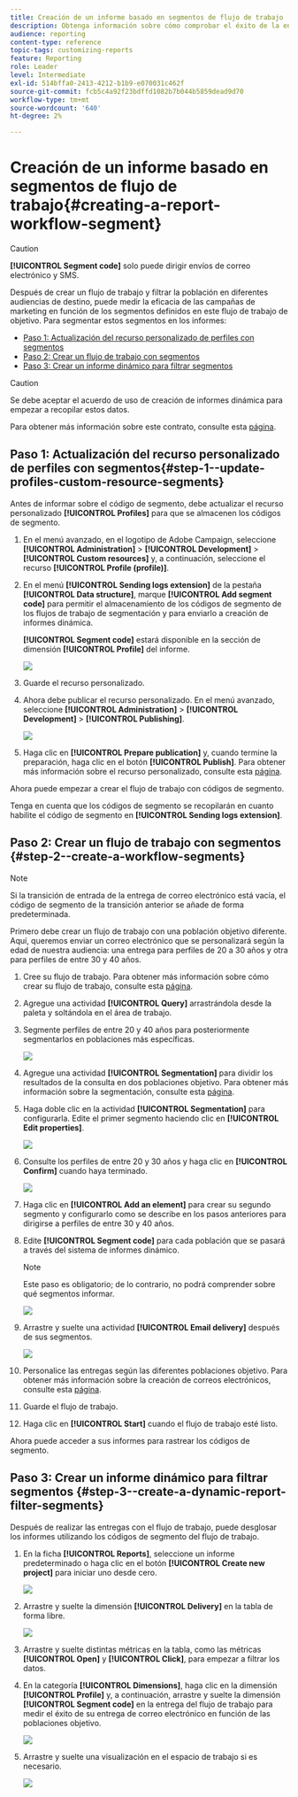 ```yaml
---
title: Creación de un informe basado en segmentos de flujo de trabajo
description: Obtenga información sobre cómo comprobar el éxito de la entrega en función de los segmentos de los flujos de trabajo en los informes.
audience: reporting
content-type: reference
topic-tags: customizing-reports
feature: Reporting
role: Leader
level: Intermediate
exl-id: 514bffa0-2413-4212-b1b9-e070031c462f
source-git-commit: fcb5c4a92f23bdffd1082b7b044b5859dead9d70
workflow-type: tm+mt
source-wordcount: '640'
ht-degree: 2%

---
```


# Creación de un informe basado en segmentos de flujo de trabajo{#creating-a-report-workflow-segment}

>[!CAUTION]
> **[!UICONTROL Segment code]** solo puede dirigir envíos de correo electrónico y SMS.

Después de crear un flujo de trabajo y filtrar la población en diferentes audiencias de destino, puede medir la eficacia de las campañas de marketing en función de los segmentos definidos en este flujo de trabajo de objetivo.
Para segmentar estos segmentos en los informes:

* [Paso 1: Actualización del recurso personalizado de perfiles con segmentos](#step-1--update-profiles-custom-resource-segments)
* [Paso 2: Crear un flujo de trabajo con segmentos](#step-2--create-a-workflow-segments)
* [Paso 3: Crear un informe dinámico para filtrar segmentos](#step-3--create-a-dynamic-report-filter-segments)

>[!CAUTION]
>Se debe aceptar el acuerdo de uso de creación de informes dinámica para empezar a recopilar estos datos.
>
>Para obtener más información sobre este contrato, consulte esta [página](../../reporting/using/about-dynamic-reports.md#dynamic-reporting-usage-agreement).

## Paso 1: Actualización del recurso personalizado de perfiles con segmentos{#step-1--update-profiles-custom-resource-segments}

Antes de informar sobre el código de segmento, debe actualizar el recurso personalizado **[!UICONTROL Profiles]** para que se almacenen los códigos de segmento.

1. En el menú avanzado, en el logotipo de Adobe Campaign, seleccione **[!UICONTROL Administration]** > **[!UICONTROL Development]** > **[!UICONTROL Custom resources]** y, a continuación, seleccione el recurso **[!UICONTROL Profile (profile)]**.
1. En el menú **[!UICONTROL Sending logs extension]** de la pestaña **[!UICONTROL Data structure]**, marque **[!UICONTROL Add segment code]** para permitir el almacenamiento de los códigos de segmento de los flujos de trabajo de segmentación y para enviarlo a creación de informes dinámica.

   **[!UICONTROL Segment code]** estará disponible en la sección de dimensión **[!UICONTROL Profile]** del informe.

   ![](assets/report_segment_4.png)

1. Guarde el recurso personalizado.

1. Ahora debe publicar el recurso personalizado.
En el menú avanzado, seleccione **[!UICONTROL Administration]** > **[!UICONTROL Development]** > **[!UICONTROL Publishing]**.

   ![](assets/custom_profile_7.png)

1. Haga clic en **[!UICONTROL Prepare publication]** y, cuando termine la preparación, haga clic en el botón **[!UICONTROL Publish]**. Para obtener más información sobre el recurso personalizado, consulte esta [página](../../developing/using/updating-the-database-structure.md).

Ahora puede empezar a crear el flujo de trabajo con códigos de segmento.

Tenga en cuenta que los códigos de segmento se recopilarán en cuanto habilite el código de segmento en **[!UICONTROL Sending logs extension]**.

## Paso 2: Crear un flujo de trabajo con segmentos {#step-2--create-a-workflow-segments}

>[!NOTE]
>Si la transición de entrada de la entrega de correo electrónico está vacía, el código de segmento de la transición anterior se añade de forma predeterminada.

Primero debe crear un flujo de trabajo con una población objetivo diferente. Aquí, queremos enviar un correo electrónico que se personalizará según la edad de nuestra audiencia: una entrega para perfiles de 20 a 30 años y otra para perfiles de entre 30 y 40 años.

1. Cree su flujo de trabajo. Para obtener más información sobre cómo crear su flujo de trabajo, consulte esta [página](../../automating/using/building-a-workflow.md).

1. Agregue una actividad **[!UICONTROL Query]** arrastrándola desde la paleta y soltándola en el área de trabajo.

1. Segmente perfiles de entre 20 y 40 años para posteriormente segmentarlos en poblaciones más específicas.

   ![](assets/report_segment_1.png)

1. Agregue una actividad **[!UICONTROL Segmentation]** para dividir los resultados de la consulta en dos poblaciones objetivo. Para obtener más información sobre la segmentación, consulte esta [página](../../automating/using/segmentation.md).

1. Haga doble clic en la actividad **[!UICONTROL Segmentation]** para configurarla. Edite el primer segmento haciendo clic en **[!UICONTROL Edit properties]**.

   ![](assets/report_segment_7.png)

1. Consulte los perfiles de entre 20 y 30 años y haga clic en **[!UICONTROL Confirm]** cuando haya terminado.

   ![](assets/report_segment_8.png)

1. Haga clic en **[!UICONTROL Add an element]** para crear su segundo segmento y configurarlo como se describe en los pasos anteriores para dirigirse a perfiles de entre 30 y 40 años.

1. Edite **[!UICONTROL Segment code]** para cada población que se pasará a través del sistema de informes dinámico.

   >[!NOTE]
   >Este paso es obligatorio; de lo contrario, no podrá comprender sobre qué segmentos informar.

   ![](assets/report_segment_9.png)

1. Arrastre y suelte una actividad **[!UICONTROL Email delivery]** después de sus segmentos.

   ![](assets/report_segment_3.png)

1. Personalice las entregas según las diferentes poblaciones objetivo. Para obtener más información sobre la creación de correos electrónicos, consulte esta [página](../../designing/using/designing-content-in-adobe-campaign.md).

1. Guarde el flujo de trabajo.

1. Haga clic en **[!UICONTROL Start]** cuando el flujo de trabajo esté listo.

Ahora puede acceder a sus informes para rastrear los códigos de segmento.

## Paso 3: Crear un informe dinámico para filtrar segmentos {#step-3--create-a-dynamic-report-filter-segments}

Después de realizar las entregas con el flujo de trabajo, puede desglosar los informes utilizando los códigos de segmento del flujo de trabajo.

1. En la ficha **[!UICONTROL Reports]**, seleccione un informe predeterminado o haga clic en el botón **[!UICONTROL Create new project]** para iniciar uno desde cero.

   ![](assets/custom_profile_18.png)
1. Arrastre y suelte la dimensión **[!UICONTROL Delivery]** en la tabla de forma libre.

   ![](assets/report_segment_5.png)

1. Arrastre y suelte distintas métricas en la tabla, como las métricas **[!UICONTROL Open]** y **[!UICONTROL Click]**, para empezar a filtrar los datos.
1. En la categoría **[!UICONTROL Dimensions]**, haga clic en la dimensión **[!UICONTROL Profile]** y, a continuación, arrastre y suelte la dimensión **[!UICONTROL Segment code]** en la entrega del flujo de trabajo para medir el éxito de su entrega de correo electrónico en función de las poblaciones objetivo.

   ![](assets/report_segment_6.png)

1. Arrastre y suelte una visualización en el espacio de trabajo si es necesario.

   ![](assets/report_segment_10.png)
